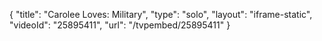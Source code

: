 {
    "title": "Carolee Loves: Military",
    "type": "solo",
    "layout": "iframe-static",
    "videoId": "25895411",
    "url": "\/tvpembed\/25895411"
}